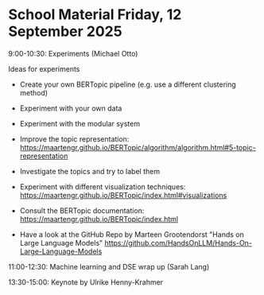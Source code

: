 # School Material Friday, 12 September 2025

9:00-10:30: Experiments (Michael Otto)

Ideas for experiments
- Create your own BERTopic pipeline (e.g. use a different clustering method)
- Experiment with your own data
- Experiment with the modular system
- Improve the topic representation: https://maartengr.github.io/BERTopic/algorithm/algorithm.html#5-topic-representation 
- Investigate the topics and try to label them 
- Experiment with different visualization techniques: https://maartengr.github.io/BERTopic/index.html#visualizations

- Consult the BERTopic documentation: https://maartengr.github.io/BERTopic/index.html
- Have a look at the GitHub Repo by Marteen Grootendorst "Hands on Large Language Models"
https://github.com/HandsOnLLM/Hands-On-Large-Language-Models


11:00-12:30: Machine learning and DSE wrap up (Sarah Lang)

13:30-15:00: Keynote by Ulrike Henny-Krahmer


